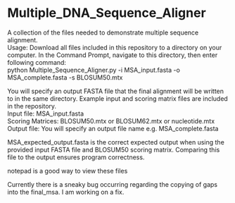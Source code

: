 # Multiple_DNA_Sequence_Aligner
A collection of the files needed to demonstrate multiple sequence alignment.  
Usage: Download all files included in this repository to a directory on your computer. In the Command Prompt, navigate to this directory, then enter following command:  
                        python Multiple_Sequence_Aligner.py -i MSA_input.fasta -o MSA_complete.fasta -s BLOSUM50.mtx
                        
You will specify an output FASTA file that the final alignment will be written to in the same directory. Example input and scoring matrix files are included in the repository.  
                        Input file: MSA_input.fasta  
                        Scoring Matrices: BLOSUM50.mtx or BLOSUM62.mtx or nucleotide.mtx  
                        Output file: You will specify an output file name e.g. MSA_complete.fasta  
  
MSA_expected_output.fasta is the correct expected output when using the provided input FASTA file and BLOSUM50 scoring matrix. Comparing this file to the output ensures program correctness.  
  
notepad is a good way to view these files

Currently there is a sneaky bug occurring regarding the copying of gaps into the final_msa. I am working on a fix.
